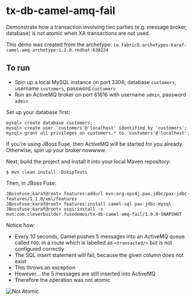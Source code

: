 # tx-db-camel-amq-fail

Demonstrate how a transaction involving two parties (e.g. message broker, database) is not atomic when XA transactions are not used.

This demo was created from the archetype: `io.fabric8.archetypes:karaf-camel-amq-archetype:1.2.0.redhat-630224`

## To run

- Spin up a local MySQL instance on port 3306; database `customers`, username `customers`, password `customers`
- Run an ActiveMQ broker on port 61616 with username `admin`, password `admin`

Set up your database first:

    mysql> create database customers;
    mysql> create user 'customers'@'localhost' identified by 'customers';
    mysql> grant all privileges on customers.* to 'customers'@'localhost';

If you're using JBoss Fuse, then ActiveMQ will be started for you already. Otherwise, spin up your broker nowwww.

Next, build the project and install it into your local Maven repository:

    $ mvn clean install -DskipTests

Then, in JBoss Fuse:

    JBossFuse:karaf@root> features:addurl mvn:org.ops4j.pax.jdbc/pax-jdbc-features/1.1.0/xml/features
    JBossFuse:karaf@root> features:install camel-sql pax-jdbc-mysql
    JBossFuse:karaf@root> osgi:install -s mvn:com.cleverbuilder.fusedemos/tx-db-camel-amq-fail/1.0.0-SNAPSHOT

Notice how:

- Every 10 seconds, Camel pushes 5 messages into an ActiveMQ queue called `FOO`, in a route which is labelled as `<transacted/>` but is not configured correctly
- The SQL insert statement will fail, because the given column does not exist
- This throws an exception
- However... the 5 messages are still inserted into ActiveMQ
- Therefore the operation was not atomic

![Not Atomic][not-atomic]

[not-atomic]: https://media.giphy.com/media/ZjPgFEsF6eiRi/giphy.gif

